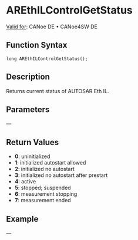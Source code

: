 # AREthILControlGetStatus

[Valid for](../../../../Shared/FeatureAvailability.md): CANoe DE • CANoe4SW DE

## Function Syntax

```plaintext
long AREthILControlGetStatus();
```

## Description

Returns current status of AUTOSAR Eth IL.

## Parameters

—

## Return Values

- **0**: uninitialized
- **1**: initialized autostart allowed
- **2**: initialized no autostart
- **3**: initialized no autostart after prestart
- **4**: active
- **5**: stopped; suspended
- **6**: measurement stopping
- **7**: measurement ended

## Example

—
